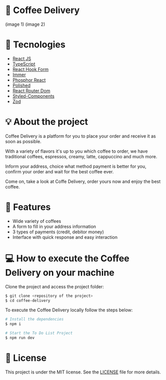 # 🔖 Coffee Delivery

(image 1)
(image 2)

# 🔧 Tecnologies

- [React JS](https://reactjs.org)
- [TypeScript](https://www.typescriptlang.org/)
- [React Hook Form](https://react-hook-form.com/)
- [Immer](https://github.com/immerjs/immer)
- [Phosphor React](https://phosphoricons.com/)
- [Polished](https://polished.js.org/)
- [React Router Dom](https://v5.reactrouter.com/web/guides/quick-start)
- [Styled-Components](https://styled-components.com/)
- [Zod](https://github.com/colinhacks/zod)

# 💡 About the project 

<p>
  Coffee Delivery is a platform for you to place your order and receive it as soon as possible. 

  With a variety of flavors it's up to you which coffee to order, we have traditional coffees, espressos, creamy, latte, cappuccino and much more.

  Inform your address, choice what method payment is better for you, confirm your order and wait for the best coffee ever.

  Come on, take a look at Coffe Delivery, order yours now and enjoy the best coffee.
</p>

# 🚀 Features

<ul>
  <li>Wide variety of coffees</li>
  <li>A form to fill in your address information</li>
  <li>3 types of payments (credit, debitor money)</li>
  <li>Interface with quick response and easy interaction</li>
</ul>

# 💻 How to execute the Coffee Delivery on your machine

Clone the project and access the project folder:
```bash
$ git clone <repository of the project>
$ cd coffee-delivery
```
To execute the Coffee Delivery locally follow the steps below:
```bash
# Install the dependencies
$ npm i

# Start the To Do List Project
$ npm run dev
```
# 📝 License

This project is under the MIT license. See the [LICENSE](LICENSE.md) file for more details.